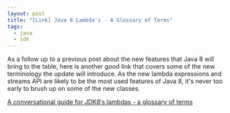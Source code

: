 ```yaml
---
layout: post
title: "[Link] Java 8 Lambda's - A Glossary of Terms"
tags:
  - java
  - sdk
---
```

As a follow up to a previous post about the new features that Java 8 will bring to the table, here is another good link that covers some of the new terminology the update will introduce. As the new lambda expressions and streams API are likely to be the most used features of Java 8, it's never too early to brush up on some of the new classes.

[A conversational guide for JDK8′s lambdas - a glossary of terms][1]

 [1]: http://www.javacodegeeks.com/2013/12/a-conversational-guide-for-jdk8s-lambdas-a-glossary-of-terms.html